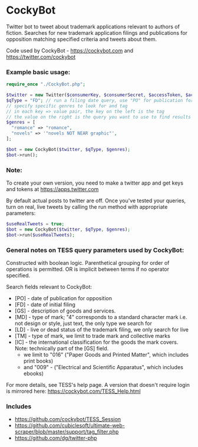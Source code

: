 # CockyBot
Twitter bot to tweet about trademark applications relevant to authors of fiction.
Searches for new trademark application filings and publications for opposition matching specified criteria and tweets about them.

Code used by CockyBot - https://cockybot.com and https://twitter.com/cockybot

### Example basic usage:

```php
require_once "./CockyBot.php";

$twitter = new Twitter($consumerKey, $consumerSecret, $accessToken, $accessTokenSecret);
$qType = "FD"; // run a filing date query, use "PO" for publication for opposition
// specify specific genres to look for and tag
// in each key => value pair, the key on the left is the tag
// the value on the right is the query you want to use to find results for that tag
$genres = [
  "romance" => "romance",
  "novels" => '"novels NOT NEAR graphic"',
];

$bot = new CockyBot($twitter, $qType, $genres);
$bot->run();
```
### Note: 
To create your own version, you need to make a twitter app and get keys and tokens at https://apps.twitter.com

By default actual posts to twitter are off.  Once you've tested your queries, turn on real, live tweets by calling the run method with appropriate parameters:
```php
$useRealTweets = true;
$bot = new CockyBot($twitter, $qType, $genres);
$bot->run($useRealTweets);
```

### General notes on TESS query parameters used by CockyBot:
Constructed with boolean logic. 
Parenthetical grouping for order of operations is permitted.
OR is implicit between terms if no operator specified.

Search fields relevant to CockyBot:
- [PO] - date of publication for opposition
- [FD] - date of initial filing
- [GS] - description of goods and services.
- [MD] - type of mark; "4" corresponds to a standard character mark
 		  i.e. not design or style, just text, the only type we search for
- [LD] - live or dead status of the trademark filing, we only search for live
- [TM] - type of mark, we limit to trade mark and collective marks
- [IC] - the international classification for the goods the mark covers.  Note: technically part of the [GS] field.
 	- we limit to "016" ("Paper Goods and Printed Matter", which includes print books)
 	- and "009" - ("Electrical and Scientific Apparatus", which includes ebooks)

For more details, see TESS's help page.  A version that doesn't require login is mirrored here: https://cockybot.com/TESS_Help.html 

### Includes
- https://github.com/cockybot/TESS_Session
- https://github.com/cubiclesoft/ultimate-web-scraper/blob/master/support/tag_filter.php
- https://github.com/dg/twitter-php

